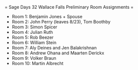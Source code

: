 = Sage Days 32 Wallace Falls Preliminary Room Assignments =

 * Room 1: Benjamin Jones + Spouse
 * Room 2: John Perry (leaves 8/23), Tom Boothby
 * Room 3: Simon Spicer
 * Room 4: Julian Ruth
 * Room 5: Rob Beezer
 * Room 6: William Stein
 * Room 7: Aly Deines and Jen Balakrishnan
 * Room 8: Andrew Ohana and Maarten Derickx
 * Room 9: Volker Braun
 * Room 10: Martin Albrecht
